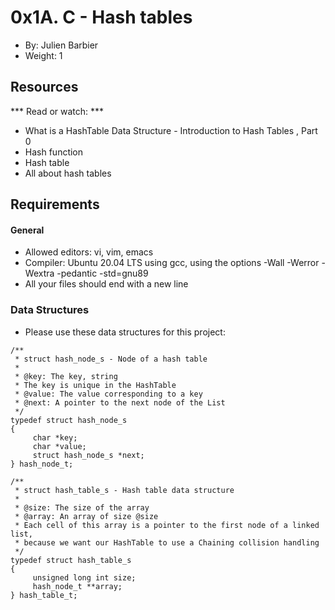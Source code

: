 # 0x1A. C - Hash tables
*	By: Julien Barbier
*	 Weight: 1

## Resources
*** Read or watch:  ***
+	What is a HashTable Data Structure - Introduction to Hash Tables , Part 0
+	Hash function
+	Hash table
+	All about hash tables

## Requirements
#### General
+	Allowed editors: vi, vim, emacs
+	Compiler: Ubuntu 20.04 LTS using gcc, using the options -Wall -Werror -Wextra -pedantic -std=gnu89
+	All your files should end with a new line

### Data Structures
* Please use these data structures for this project:
```
/**
 * struct hash_node_s - Node of a hash table
 *
 * @key: The key, string
 * The key is unique in the HashTable
 * @value: The value corresponding to a key
 * @next: A pointer to the next node of the List
 */
typedef struct hash_node_s
{
     char *key;
     char *value;
     struct hash_node_s *next;
} hash_node_t;

/**
 * struct hash_table_s - Hash table data structure
 *
 * @size: The size of the array
 * @array: An array of size @size
 * Each cell of this array is a pointer to the first node of a linked list,
 * because we want our HashTable to use a Chaining collision handling
 */
typedef struct hash_table_s
{
     unsigned long int size;
     hash_node_t **array;
} hash_table_t;
```